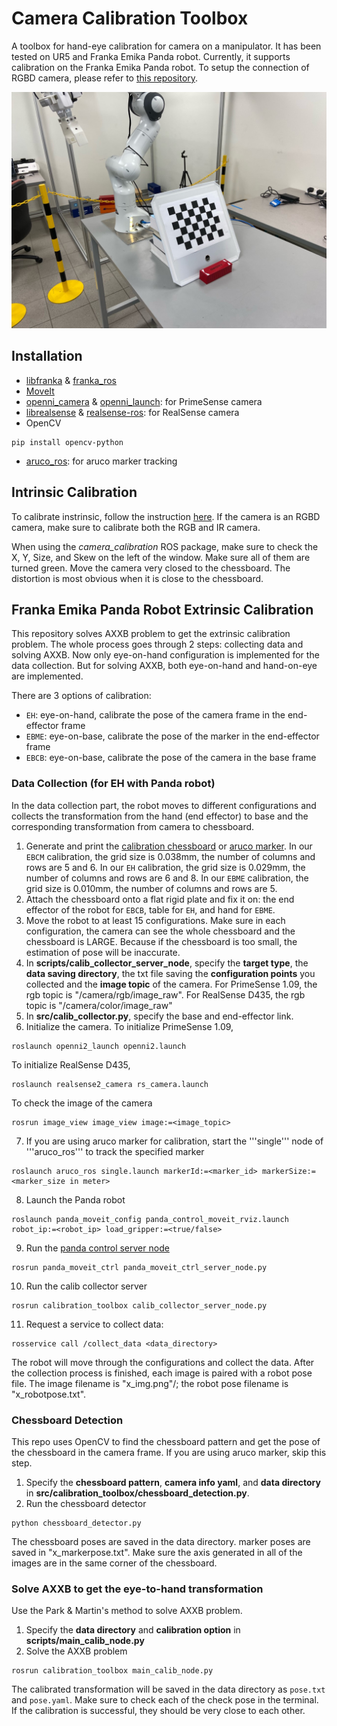 # Camera Calibration Toolbox
A toolbox for hand-eye calibration for camera on a manipulator.
It has been tested on UR5 and Franka Emika Panda robot.
Currently, it supports calibration on the Franka Emika Panda robot.
To setup the connection of RGBD camera, please refer to [this repository](https://github.com/hongtaowu67/Engineering_Note).

<p align="center">
  <img src="./doc/thumbnail0.jpg" width="640"/>
</p>


## Installation
* [libfranka](https://frankaemika.github.io/docs/installation_linux.html) & [franka_ros](https://frankaemika.github.io/docs/installation_linux.html)
* [MoveIt](http://docs.ros.org/en/kinetic/api/moveit_tutorials/html/doc/getting_started/getting_started.html#install-ros-and-catkin)
* [openni_camera](http://wiki.ros.org/openni_camera) & [openni_launch](https://www.google.com/url?sa=t&rct=j&q=&esrc=s&source=web&cd=&ved=2ahUKEwj3_6XqvfDvAhXXR30KHdprC3cQFjAAegQIChAE&url=http%3A%2F%2Fwiki.ros.org%2Fopenni_launch&usg=AOvVaw18FvTTmJ3VTTl4SuD4bV0d): for PrimeSense camera
* [librealsense](https://github.com/IntelRealSense/librealsense/blob/master/doc/installation.md) & [realsense-ros](https://github.com/IntelRealSense/realsense-ros): for RealSense camera
* OpenCV
```
pip install opencv-python
```
* [aruco_ros](https://github.com/pal-robotics/aruco_ros): for aruco marker tracking

## Intrinsic Calibration
To calibrate instrinsic, follow the instruction [here](http://wiki.ros.org/openni_launch/Tutorials/IntrinsicCalibration). If the camera is an RGBD camera, make sure to calibrate both the RGB and IR camera.

When using the *camera_calibration* ROS package, make sure to check the X, Y, Size, and Skew on the left of the window. Make sure all of them are turned green. Move the camera very closed to the chessboard. The distortion is most obvious when it is close to the chessboard.

## Franka Emika Panda Robot Extrinsic Calibration
This repository solves AXXB problem to get the extrinsic calibration problem. 
The whole process goes through 2 steps: collecting data and solving AXXB. 
Now only eye-on-hand configuration is implemented for the data collection. 
But for solving AXXB, both eye-on-hand and hand-on-eye are implemented.

There are 3 options of calibration:
- ```EH```: eye-on-hand, calibrate the pose of the camera frame in the end-effector frame
- ```EBME```: eye-on-base, calibrate the pose of the marker in the end-effector frame
- ```EBCB```: eye-on-base, calibrate the pose of the camera in the base frame

### Data Collection (for EH with Panda robot)
In the data collection part, the robot moves to different configurations and collects the transformation from the hand (end effector) to base and the corresponding transformation from camera to chessboard.

1. Generate and print the [calibration chessboard](https://calib.io/pages/camera-calibration-pattern-generator) or [aruco marker](https://chev.me/arucogen/). In our ```EBCM``` calibration, the grid size is 0.038mm, the number of columns and rows are 5 and 6. In our ```EH``` calibration, the grid size is 0.029mm, the number of columns and rows are 6 and 8. In our ```EBME``` calibration, the grid size is 0.010mm, the number of columns and rows are 5.
2. Attach the chessboard onto a flat rigid plate and fix it on: the end effector of the robot for ```EBCB```, table for ```EH```, and hand for ```EBME```.
3. Move the robot to at least 15 configurations. Make sure in each configuration, the camera can see the whole chessboard and the chessboard is LARGE. Because if the chessboard is too small, the estimation of pose will be inaccurate.
4. In **scripts/calib_collector_server_node**, specify the __target type__, the __data saving directory__, the txt file saving the __configuration points__ you collected and the __image topic__ of the camera. For PrimeSense 1.09, the rgb topic is "/camera/rgb/image_raw". For RealSense D435, the rgb topic is "/camera/color/image_raw"
5. In **src/calib_collector.py**, specify the base and end-effector link.
6. Initialize the camera. To initialize PrimeSense 1.09,
```
roslaunch openni2_launch openni2.launch
```
To initialize RealSense D435,
```
roslaunch realsense2_camera rs_camera.launch
```
To check the image of the camera
```
rosrun image_view image_view image:=<image_topic>
```
7. If you are using aruco marker for calibration, start the '''single''' node of '''aruco_ros''' to track the specified marker
```
roslaunch aruco_ros single.launch markerId:=<marker_id> markerSize:=<marker_size in meter>
```
8. Launch the Panda robot
```
roslaunch panda_moveit_config panda_control_moveit_rviz.launch robot_ip:=<robot_ip> load_gripper:=<true/false>
```
9. Run the [panda control server node](https://github.com/ChirikjianLab/panda_moveit_ctrl)
```
rosrun panda_moveit_ctrl panda_moveit_ctrl_server_node.py
```
10. Run the calib collector server
```
rosrun calibration_toolbox calib_collector_server_node.py
```
11. Request a service to collect data:
```
rosservice call /collect_data <data_directory>
```
The robot will move through the configurations and collect the data. After the collection process is finished, each image is paired with a robot pose file. The image filename is "x_img.png"/; the robot pose filename is "x_robotpose.txt".

### Chessboard Detection
This repo uses OpenCV to find the chessboard pattern and get the pose of the chessboard in the camera frame. If you are using aruco marker, skip this step.

1. Specify the __chessboard pattern__, __camera info yaml__, and __data directory__ in **src/calibration_toolbox/chessboard_detection.py**.
2. Run the chessboard detector
```
python chessboard_detector.py
```
The chessboard poses are saved in the data directory. marker poses are saved in "x_markerpose.txt".
Make sure the axis generated in all of the images are in the same corner of the chessboard.

### Solve AXXB to get the eye-to-hand transformation
Use the Park & Martin's method to solve AXXB problem.
1. Specify the __data directory__ and __calibration option__ in **scripts/main_calib_node.py**
2. Solve the AXXB problem
```
rosrun calibration_toolbox main_calib_node.py
```
The calibrated transformation will be saved in the data directory as ```pose.txt``` and ```pose.yaml```. 
Make sure to check each of the check pose in the terminal.
If the calibration is successful, they should be very close to each other.
